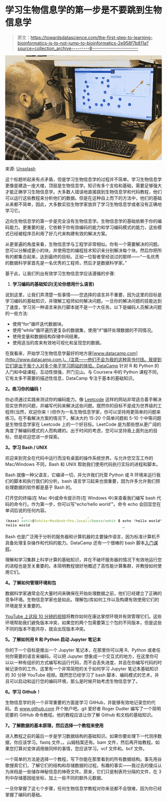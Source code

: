 # 学习生物信息学的第一步是不要跳到生物信息学

> 原文：<https://towardsdatascience.com/the-first-step-to-learning-bioinformatics-is-to-not-jump-to-bioinformatics-2e958f7b811a?source=collection_archive---------8----------------------->

![](img/f0e9d0fa6b34f89cb0fd6f3c60fedb13.png)

来源: [Unsplash](https://unsplash.com/photos/mVV0s8ZvEm4)

这个标题听起来有点矛盾，但是学习生物信息学的过程并不简单。学习生物信息学更像是建造一座大楼，顶层是生物信息学。知识有多个支柱和基础，需要足够强大才能正确学习生物信息学。大多数人错误地直接跳到生物信息学和代码教程，他们可以运行这些教程来分析他们的数据。但是在这种自上而下的方法中，他们的基础从来都不简单，因此，大多数实验生物学家放弃了学习生物信息学或者没有正确地学习它。

迈向生物信息学的第一步是完全没有生物信息学。生物信息学的基础依赖于你的编码能力。更重要的是，它依赖于你有效编码的能力和学习编码模式的能力，这些模式已经被程序员利用了好几代来构建有效的解决方案。

从更普遍的角度来看，生物信息学与工程学非常相似。你有一个需要解决的问题。您可以分解成更小的块，并使用您的编程技术知识来分别解决每个块。然后你把所有的都集合起来，达到最终的目标。正如一位智者曾经说过的那样——“一名优秀的数据科学家首先是一名优秀的工程师，然后才是数据科学家。”

基于此，让我们列出有效学习生物信息学应该遵循的步骤:

1.  **学习编码的基础知识(无论你想用什么语言)**

说到这里，让我们弄清楚一些事情——您选择的语言并不重要，因为这里的目标是学习编码的基础知识，并理解工程师如何解决问题。一旦你的解决问题的技能达到了速度，学习另一种语言来执行脚本就不是一个大任务。以下是编码人员解决问题的一些方法:

*   使用“for”循环迭代数据块。
*   使用“while”循环遍历更复杂的数据集，使用“if”循环处理数据的不同情况。
*   使用变量和数据结构存储中间结果。
*   使用适当的库来有效地可视化和呈现您的数据。

在我看来，开始学习生物信息学最好的地方是[www.datacamp.com](http://www.datacamp.com.)。(注意——他们不会为我的这种背书付钱。我提到它们是出于我个人对多个电子学习网站的体验。DataCamp 针对 R 和 Python 的入门和中级课程，互动性很强，开门见山。与 Coursera 中的 Python 课程不同，它有太多不需要的描述性信息，DataCamp 专注于基本的基础知识。

**2。练习你的编码！**

你必须通过实践来测试你的编码能力。像 [Leetcode](http://www.leetcode.com) 这样的网站非常适合着手解决现实世界的问题，并编写代码来解决这些问题。既然你的目标不是成为世界级的工程师(当然，欢迎你来！)但作为一名生物信息学家，你可以坚持用更简单的问题来练习。在不看解决方案的情况下，解决大约 15-20 个简单问题和 5-10 个中等问题是生物信息学家在 Leetcode 上的一个好目标。LeetCode 是为那些想从更广阔的角度了解编码模式的人而构建的。出于时间的考虑，您可以坚持我上面列出的目标，但是欢迎您进一步探索。

**3。学习 Bash / UNIX**

欢迎来到完全在代码中运行而没有桌面的操作系统世界。与允许您交互工作的 Mac/Windows 不同，Bash 和 UNIX 帮助我们使用代码执行实际的进程和脚本。

Bash 就像一种父语言，它编译一切，并允许我们托管 Python 或 R 环境来运行我们的脚本和执行我们的分析。bash 语言学习起来也很重要，因为许多允许我们预处理数据的软件都是基于 Bash 的。

打开您的终端(在 Mac 中)或命令提示符(在 Windows 中)来查看我们编写 bash 代码的命令行。作为第一步，你可以写“echo‘hello world’”。命令 echo 会回显您在单词后说的任何内容。

![](img/79787a7b4e4429a22e917ff809d4a338.png)

Bash 也是广泛用于分析的服务器和计算机器的主要操作语言，因为标准计算机不具备处理复杂操作和代码的能力。DataCamp 还有一个很棒的 bash 脚本[入门课程](https://www.datacamp.com/courses/introduction-to-bash-scripting)。

理解和学习集群上科学计算的基础知识，并在不破坏服务器的情况下有效地运行您的进程也是至关重要的。本简明教程很好地概述了高性能计算集群，并教授如何使用它们。

**4。了解如何管理环境和包**

数据科学家通常会花大量时间来确保在开始处理数据之前，他们已经建立了正确的竞争环境。生物信息学家也是如此。理解包/库如何工作以及构建有效使用它们的环境是至关重要的。

[YouTube 上这段 10 分钟的视频](https://www.youtube.com/watch?v=1VVCd0eSkYc)将教你如何在康达掌控环境并有效管理它们。这些环境帮助我们避免版本冲突，如果您的两个包需要第三个包的不同版本，但是这些不同的版本不能共存，就会出现版本冲突。

**5。了解如何用 R 和 Python 启动 Jupyter 笔记本**

你的下一个目标是推出一个 Jupyter 笔记本，在那里你可以用 R、Python 或者任何你需要的语言来编码。可以把 Jupyter 想象成一个交互式的地方，在这里你可以以一种有组织的方式编写和运行代码，而不会丢失进度，并且在你编写代码的时候记录你的工作。这里有一个非常简短的关于如何学习 Jupyter 笔记本基础知识的 30 分钟 YouTube 视频。既然您已经学习了 bash 脚本、编码模式的艺术，并且可以启动和运行您的编码环境，那么是时候开始考虑生物信息学了。

**6。学习 Github！**

生物信息学的另一个非常重要的方面是学习 GitHub，并能够有效地记录您的代码。去 www.github.com 开个账户吧。git 爱好者 Roger Dudler 编写了一个简明扼要的 GitHub 命令教程。他的教程应该让你了解 Github 和文档的基础知识。

**7。了解数据的基本原理，然后选择一个教程来使用**

进入教程之前的最后一步是学习数据结构的基础知识。如果你要处理下一代测序数据，你应该学习。fastq 文件，。山姆档案还有。bam 文件，然后再开始教程。如果您打算对变体调用做同样的事情，您应该学习。vcf 文件和。bcf 文件。

一个简单的方法是选择一个教程，写下你能在那里看到的所有数据结构。事先用谷歌搜索它们，了解它们的结构和存储数据的过程。有趣的事实——我过去的傻瓜认为床档是一些储存神秘信息的神奇文件。原来，它们只是制表符分隔的文件，在 3 列中存储基因组坐标，加上一些不同的额外元数据。

一旦你掌握了这七个步骤，任何生物信息学教程对你来说都不会很难，因为你已经掌握了编码的基础。